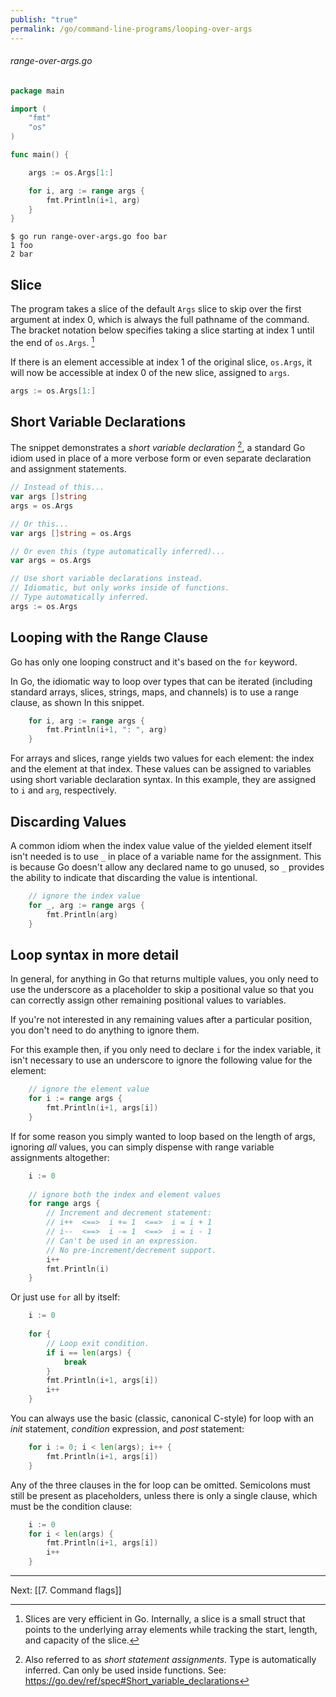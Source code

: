 ```yaml
---
publish: "true"
permalink: /go/command-line-programs/looping-over-args
---
```


###### range-over-args.go
```go
package main

import (
	"fmt"
	"os"
)

func main() {

	args := os.Args[1:]

	for i, arg := range args {
		fmt.Println(i+1, arg)
	}
}
```

```
$ go run range-over-args.go foo bar
1 foo
2 bar
```

## Slice

The program takes a slice of the default `Args` slice to skip over the first argument at index 0, which is always the full pathname of the command. The bracket notation below specifies taking a slice starting at index 1 until the end of `os.Args`. [^1]

If there is an element accessible at index 1 of the original slice, `os.Args`, it will now be accessible at index 0 of the new slice, assigned to `args`.

```go
args := os.Args[1:]
```

## Short Variable Declarations

The snippet demonstrates a *short variable declaration* [^2], a standard Go idiom used in place of a more verbose form or even separate declaration and assignment statements.

```go
// Instead of this...
var args []string
args = os.Args

// Or this...
var args []string = os.Args

// Or even this (type automatically inferred)...
var args = os.Args

// Use short variable declarations instead.
// Idiomatic, but only works inside of functions.
// Type automatically inferred.
args := os.Args
```

## Looping with the Range Clause

Go has only one looping construct and it's based on the `for` keyword.

In Go, the idiomatic way to loop over types that can be iterated (including standard arrays, slices, strings, maps, and channels) is to use a range clause, as shown In this snippet.

```go
	for i, arg := range args {
		fmt.Println(i+1, ": ", arg)
	}
```

For arrays and slices, range yields two values for each element: the index and the element at that index. These values can be assigned to variables using short variable declaration syntax. In this example, they are assigned to `i` and `arg`, respectively.

## Discarding Values

A common idiom when the index value value of the yielded element itself isn't needed is to use `_` in place of a variable name for the assignment. This is because Go doesn't allow any declared name to go unused, so `_` provides the ability to indicate that discarding the value is intentional. 

```go
	// ignore the index value
	for _, arg := range args {
		fmt.Println(arg)
	}
```

## Loop syntax in more detail

In general, for anything in Go that returns multiple values, you only need to use the underscore as a placeholder to skip a positional value so that you can correctly assign other remaining positional values to variables.

If you're not interested in any remaining values after a particular position, you don't need to do anything to ignore them.

For this example then, if you only need to declare `i` for the index variable, it isn't necessary to use an underscore to ignore the following value for the element:

```go
	// ignore the element value
	for i := range args {
		fmt.Println(i+1, args[i])
	}
```

If for some reason you simply wanted to loop based on the length of args, ignoring *all* values, you can simply dispense with range variable assignments altogether:

```go
	i := 0
	
	// ignore both the index and element values
	for range args {
		// Increment and decrement statement:
		// i++  <==>  i += 1  <==>  i = i + 1
		// i--  <==>  i -= 1  <==>  i = i - 1
		// Can't be used in an expression.
		// No pre-increment/decrement support.
		i++ 
		fmt.Println(i)
	}
```

Or just use `for` all by itself:

```go
	i := 0
	
	for {
		// Loop exit condition.
		if i == len(args) {
			break
		}
		fmt.Println(i+1, args[i])
		i++ 
	}
```

You can always use the basic (classic, canonical C-style) for loop with an *init* statement, *condition* expression, and *post* statement:

```go
	for i := 0; i < len(args); i++ {
		fmt.Println(i+1, args[i])
	}
```

Any of the three clauses in the for loop can be omitted. Semicolons must still be present as placeholders, unless there is only a single clause, which must be the condition clause:

```go
	i := 0
	for i < len(args) {
		fmt.Println(i+1, args[i])
		i++
	}
```


---
Next: [[7. Command flags]]


[^1]: Slices are very efficient in Go. Internally, a slice is a small struct that points to the underlying array elements while tracking the start, length, and capacity of the slice.
[^2]: Also referred to as *short statement assignments*. Type is automatically inferred. Can only be used inside functions. See: https://go.dev/ref/spec#Short_variable_declarations